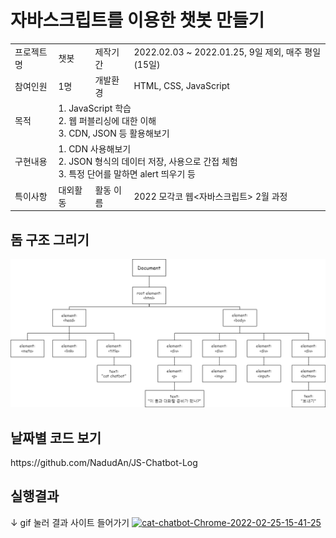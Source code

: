 <h1>자바스크립트를 이용한 챗봇 만들기</h1>

<table> 
  <tr>
    <td>프로젝트명</td>
    <td>챗봇</td>
    <td>제작기간</td>
    <td>2022.02.03 ~ 2022.01.25, 9일 제외, 매주 평일 (15일)</td>
  </tr>
  <tr>
    <td>참여인원</td>
    <td>1명</td>
    <td>개발환경</td>
    <td>HTML, CSS, JavaScript</td>
  </tr>
  <tr rowspan = 2>
    <td>목적</td>
    <td colspan = 3>
      1. JavaScript 학습<br>
      2. 웹 퍼블리싱에 대한 이해<br>
      3. CDN, JSON 등 활용해보기
    </td>
  </tr>
  <tr rowspan = 3>
    <td>구현내용</td>
    <td colspan = 3>
      1. CDN 사용해보기<br>
      2. JSON 형식의 데이터 저장, 사용으로 간접 체험<br>
      3. 특정 단어를 말하면 alert 띄우기 등
    </td>
  </tr>
  <tr>
    <td>특이사항</td>
    <td>대외활동</td>
    <td>활동 이름</td>
    <td>2022 모각코 웹<자바스크립트> 2월 과정</td>
  </tr>
</table>

<h2>돔 구조 그리기</h2>

![돔](./_image/dom.drawio.png)

<h2>날짜별 코드 보기</h2>
https://github.com/NadudAn/JS-Chatbot-Log

<h2>실행결과</h2>

↓ gif 눌러 결과 사이트 들어가기
<a href="https://nadudan.github.io/JS-chatbot/main.html">![cat-chatbot-Chrome-2022-02-25-15-41-25](https://user-images.githubusercontent.com/84761609/155668335-b9c5a5c8-0323-47c7-a3af-715121352c0c.gif)</a>
